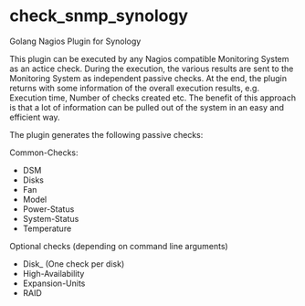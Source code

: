 # check_snmp_synology
Golang Nagios Plugin for Synology

This plugin can be executed by any Nagios compatible Monitoring System as an actice check.
During the execution, the various results are sent to the Monitoring System as independent passive checks.
At the end, the plugin returns with some information of the overall execution results, e.g. Execution time,
Number of checks created etc.
The benefit of this approach is that a lot of information can be pulled out of the system in an easy and
efficient way.

The plugin generates the following passive checks:

Common-Checks:
- DSM
- Disks
- Fan
- Model
- Power-Status
- System-Status
- Temperature

Optional checks (depending on command line arguments)
- Disk_<Diskname> (One check per disk)
- High-Availability
- Expansion-Units
- RAID
